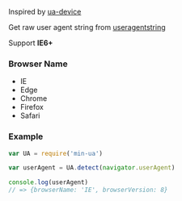 Inspired by [ua-device](https://github.com/fex-team/ua-device)

Get raw user agent string from [useragentstring](http://www.useragentstring.com/pages/useragentstring.php)

Support **IE6+**

### Browser Name

- IE
- Edge
- Chrome
- Firefox
- Safari

### Example

```js
var UA = require('min-ua')

var userAgent = UA.detect(navigator.userAgent)

console.log(userAgent)
// => {browserName: 'IE', browserVersion: 8}
```
